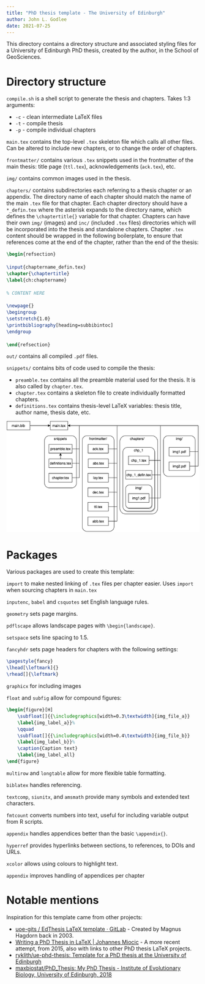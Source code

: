 ```yaml
---
title: "PhD thesis template - The University of Edinburgh"
author: John L. Godlee
date: 2021-07-25
---
```


This directory contains a directory structure and associated styling files for a University of Edinburgh PhD thesis, created by the author, in the School of GeoSciences.

# Directory structure

`compile.sh` is a shell script to generate the thesis and chapters. Takes 1:3 arguments: 

* `-c` - clean intermediate LaTeX files
* `-t` - compile thesis
* `-p` - compile individual chapters

`main.tex` contains the top-level `.tex` skeleton file which calls all other files. Can be altered to include new chapters, or to change the order of chapters.

`frontmatter/` contains various `.tex` snippets used in the frontmatter of the main thesis: title page (`ttl.tex`), acknowledgements (`ack.tex`), etc.

`img/` contains common images used in the thesis.

`chapters/` contains subdirectories each referring to a thesis chapter or an appendix. The directory name of each chapter should match the name of the main `.tex` file for that chapter. Each chapter directory should have a `*_defin.tex` where the asterisk expands to the directory name, which defines the `\chaptertitle{}` variable for that chapter. Chapters can have their own `img/` (images) and `inc/` (included `.tex` files) directories which will be incorporated into the thesis and standalone chapters. Chapter `.tex` content should be wrapped in the following boilerplate, to ensure that references come at the end of the chapter, rather than the end of the thesis:

```tex
\begin{refsection}

\input{chaptername_defin.tex}
\chapter{\chaptertitle}
\label{ch:chaptername}

% CONTENT HERE

\newpage{}
\begingroup
\setstretch{1.0}
\printbibliography[heading=subbibintoc]
\endgroup

\end{refsection}
```

`out/` contains all compiled `.pdf` files.

`snippets/` contains bits of code used to compile the thesis:

* `preamble.tex` contains all the preamble material used for the thesis. It is also called by `chapter.tex`.
* `chapter.tex` contains a skeleton file to create individually formatted chapters. 
* `definitions.tex` contains thesis-level LaTeX variables: thesis title, author name, thesis date, etc.

![Directory and dependency structure for `main.tex`](drawio/struc.png)

# Packages

Various packages are used to create this template:

`import` to make nested linking of `.tex` files per chapter easier. Uses `import` when sourcing chapters in `main.tex`

`inputenc`, `babel` and `csquotes` set English language rules.

`geometry` sets page margins.

`pdflscape` allows landscape pages with `\begin{landscape}`.

`setspace` sets line spacing to 1.5.

`fancyhdr` sets page headers for chapters with the following settings:

```tex
\pagestyle{fancy}
\lhead[\leftmark]{}
\rhead[]{\leftmark}
```

`graphicx` for including images

`float` and `subfig` allow for compound figures:

```tex
\begin{figure}[H]
	\subfloat[]{{\includegraphics[width=0.3\textwidth]{img_file_a}}
	\label{img_label_a}}%
    \qquad
	\subfloat[]{{\includegraphics[width=0.4\textwidth]{img_file_b}}
	\label{img_label_b}}%
	\caption{Caption text}
	\label{img_label_all}
\end{figure}
```

`multirow` and `longtable` allow for more flexible table formatting.

`biblatex` handles referencing.

`textcomp`, `siunitx`, and `amsmath` provide many symbols and extended text characters.

`fmtcount` converts numbers into text, useful for including variable output from R scripts.

`appendix` handles appendices better than the basic `\appendix{}`.

`hyperref` provides hyperlinks between sections, to references, to DOIs and URLs.

`xcolor` allows using colours to highlight text.

`appendix` improves handling of appendices per chapter


# Notable mentions

Inspiration for this template came from other projects:

* [uoe-gits / EdThesis LaTeX template · GitLab](https://git.ecdf.ed.ac.uk/uoe-gits/edthesis) - Created by Magnus Hagdorn back in 2003.
* [Writing a PhD Thesis in LaTeX | Johannes Miocic](https://jojomio.wordpress.com/2014/02/14/writing-a-phd-thesis-in-latex/) - A more recent attempt, from 2015, also with links to other PhD thesis LaTeX projects.
* [ryklith/ue-phd-thesis: Template for a PhD thesis at the University of Edinburgh](https://github.com/ryklith/ue-phd-thesis)
* [maxbiostat/PhD_Thesis: My PhD Thesis - Institute of Evolutionary Biology, University of Edinburgh, 2018](https://github.com/maxbiostat/PhD_Thesis)
